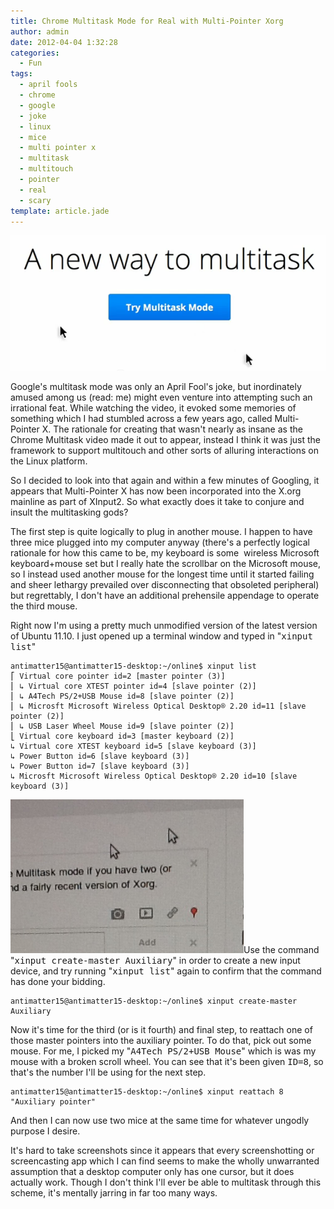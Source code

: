 ```yaml
---
title: Chrome Multitask Mode for Real with Multi-Pointer Xorg
author: admin
date: 2012-04-04 1:32:28
categories:
  - Fun
tags: 
  - april fools
  - chrome
  - google
  - joke
  - linux
  - mice
  - multi pointer x
  - multitask
  - multitouch
  - pointer
  - real
  - scary
template: article.jade
---
```


[![](Screenshot.png "Screenshot")](Screenshot.png)

Google's multitask mode was only an April Fool's joke, but inordinately amused among us (read: me) might even venture into attempting such an irrational feat. While watching the video, it evoked some memories of something which I had stumbled across a few years ago, called Multi-Pointer X. The rationale for creating that wasn't nearly as insane as the Chrome Multitask video made it out to appear, instead I think it was just the framework to support multitouch and other sorts of alluring interactions on the Linux platform.

So I decided to look into that again and within a few minutes of Googling, it appears that Multi-Pointer X has now been incorporated into the X.org mainline as part of XInput2\. So what exactly does it take to conjure and insult the multitasking gods?

The first step is quite logically to plug in another mouse. I happen to have three mice plugged into my computer anyway (there's a perfectly logical rationale for how this came to be, my keyboard is some  wireless Microsoft keyboard+mouse set but I really hate the scrollbar on the Microsoft mouse, so I instead used another mouse for the longest time until it started failing and sheer lethargy prevailed over disconnecting that obsoleted peripheral) but regrettably, I don't have an additional prehensile appendage to operate the third mouse.

Right now I'm using a pretty much unmodified version of the latest version of Ubuntu 11.10\. I just opened up a terminal window and typed in "<tt>xinput list</tt>"

    antimatter15@antimatter15-desktop:~/online$ xinput list
    ⎡ Virtual core pointer id=2 [master pointer (3)]
    ⎜ ↳ Virtual core XTEST pointer id=4 [slave pointer (2)]
    ⎜ ↳ A4Tech PS/2+USB Mouse id=8 [slave pointer (2)]
    ⎜ ↳ Microsft Microsoft Wireless Optical Desktop® 2.20 id=11 [slave pointer (2)]
    ⎜ ↳ USB Laser Wheel Mouse id=9 [slave pointer (2)]
    ⎣ Virtual core keyboard id=3 [master keyboard (2)]
    ↳ Virtual core XTEST keyboard id=5 [slave keyboard (3)]
    ↳ Power Button id=6 [slave keyboard (3)]
    ↳ Power Button id=7 [slave keyboard (3)]
    ↳ Microsft Microsoft Wireless Optical Desktop® 2.20 id=10 [slave keyboard (3)]

[![](Screenshot1.png "Screenshot")](Screenshot1.png)Use the command "<tt>xinput create-master Auxiliary</tt>" in order to create a new input device, and try running "<tt>xinput list</tt>" again to confirm that the command has done your bidding.

    antimatter15@antimatter15-desktop:~/online$ xinput create-master Auxiliary

Now it's time for the third (or is it fourth) and final step, to reattach one of those master pointers into the auxiliary pointer. To do that, pick out some mouse. For me, I picked my "<tt>A4Tech PS/2+USB Mouse</tt>" which is was my mouse with a broken scroll wheel. You can see that it's been given <tt>ID=8</tt>, so that's the number I'll be using for the next step.

    antimatter15@antimatter15-desktop:~/online$ xinput reattach 8 "Auxiliary pointer"

And then I can now use two mice at the same time for whatever ungodly purpose I desire.

It's hard to take screenshots since it appears that every screenshotting or screencasting app which I can find seems to make the wholly unwarranted assumption that a desktop computer only has one cursor, but it does actually work. Though I don't think I'll ever be able to multitask through this scheme, it's mentally jarring in far too many ways.
